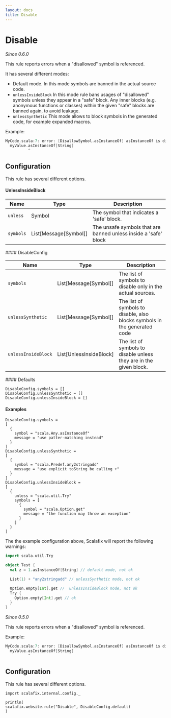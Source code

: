 ```yaml
---
layout: docs
title: Disable
---
```


# Disable

_Since 0.6.0_

This rule reports errors when a "disallowed" symbol is referenced.

It has several different modes:
- Default mode. In this mode symbols are banned in the actual source code.
- `unlessInsideBlock`
In this mode rule bans usages of "disallowed" symbols unless they appear in a "safe" block.
Any inner blocks (e.g. anonymous functions or classes)
within the given "safe" blocks are banned again, to avoid leakage.
- `unlessSynthetic` This mode allows to block symbols in the generated code,
for example expanded macros.

Example:

```scala
MyCode.scala:7: error: [DisallowSymbol.asInstanceOf] asInstanceOf is disabled.
  myValue.asInstanceOf[String]
          ^
```

## Configuration

This rule has several different options.

#### UnlessInsideBlock

<table><thead><tr><th>Name</th><th>Type</th><th>Description</th></tr></thead><tbody><tr><td><code>unless</code></td><td>Symbol</td><td>The symbol that indicates a 'safe' block.</td></tr><tr><td><code>symbols</code></td><td>List[Message[Symbol]]</td><td>The unsafe symbols that are banned unless inside a 'safe' block</td></tr></tbody></table>
#### DisableConfig

<table><thead><tr><th>Name</th><th>Type</th><th>Description</th></tr></thead><tbody><tr><td><code>symbols</code></td><td>List[Message[Symbol]]</td><td>The list of symbols to disable only in the actual sources.</td></tr><tr><td><code>unlessSynthetic</code></td><td>List[Message[Symbol]]</td><td>The list of symbols to disable, also blocks symbols in the generated code</td></tr><tr><td><code>unlessInsideBlock</code></td><td>List[UnlessInsideBlock]</td><td>The list of symbols to disable unless they are in the given block.</td></tr></tbody></table>
#### Defaults

```
DisableConfig.symbols = []
DisableConfig.unlessSynthetic = []
DisableConfig.unlessInsideBlock = []
```


#### Examples

```
DisableConfig.symbols =
[
  {
    symbol = "scala.Any.asInstanceOf"
    message = "use patter-matching instead"
  }
]
DisableConfig.unlessSynthetic =
[
  {
    symbol = "scala.Predef.any2stringadd"
    message = "use explicit toString be calling +"
  }
]
DisableConfig.unlessInsideBlock =
[
  {
    unless = "scala.util.Try"
    symbols = [
      {
        symbol = "scala.Option.get"
        message = "the function may throw an exception"
      }
    ]
  }
]

```

The the example configuration above, Scalafix will report the following warnings:
```scala
import scala.util.Try

object Test {
  val z = 1.asInstanceOf[String] // default mode, not ok

  List(1) + "any2stringadd" // unlessSynthetic mode, not ok

  Option.empty[Int].get //  unlessInsideBlock mode, not ok
  Try {
    Option.empty[Int].get // ok
  }
}
```

_Since 0.5.0_

This rule reports errors when a "disallowed" symbol is referenced.

Example:

```scala
MyCode.scala:7: error: [DisallowSymbol.asInstanceOf] asInstanceOf is disabled.
  myValue.asInstanceOf[String]
          ^
```

## Configuration

This rule has several different options.

```tut:invisible
import scalafix.internal.config._
```
```tut:passthrough
println(
scalafix.website.rule("Disable", DisableConfig.default)
)
```
